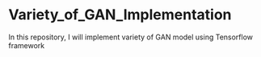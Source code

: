 # Variety_of_GAN_Implementation
In this repository, I will implement variety of GAN model using Tensorflow framework
